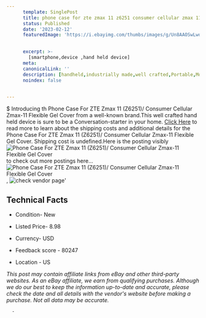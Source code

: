 ```yaml
---
      template: SinglePost
      title: phone case for zte zmax 11 z6251 consumer cellular zmax 11 flexible gel cover
      status: Published
      date: '2023-02-12'
      featuredImage: 'https://i.ebayimg.com/thumbs/images/g/Un8AAOSwLwdihy3J/s-l225.jpg'
       

      excerpt: >-
        [smartphone,device ,hand held device]
      meta:
      canonicalLink: ''
      description: [handheld,industrially made,well crafted,Portable,Mobile,Compact,Convenient,Lightweight,Maneuverable,Man-portable,Miniature,Carriable,Hand-held,Light,Holdable,Transportable,Mobile device,Pocket-sized,On-the-go,Wireless,Cordless,Compact size,Convenient size, smartphone,device ,hand held device]
      noindex: false
      

---
```

$
      Introducing th Phone Case For ZTE Zmax 11 (Z6251)/ Consumer Cellular Zmax-11 Flexible Gel Cover from a well-known brand.This well crafted hand held device is sure to be a Conversation-starter in your home. [Click Here](https://www.ebay.com/itm/384869872437?hash=item599c083335%3Ag%3AUn8AAOSwLwdihy3J&mkevt=1&mkcid=1&mkrid=711-53200-19255-0&campid=%253CePNCampaignId%253E&customid=%253CreferenceId%253E&toolid=10049) to read more to learn about the shipping costs and additional details for the Phone Case For ZTE Zmax 11 (Z6251)/ Consumer Cellular Zmax-11 Flexible Gel Cover. Shipping cost is undefined.Here is the posting visibly ![Phone Case For ZTE Zmax 11 (Z6251)/ Consumer Cellular Zmax-11 Flexible Gel Cover](https://i.ebayimg.com/thumbs/images/g/Un8AAOSwLwdihy3J/s-l225.jpg) to check out more postings here... ![Phone Case For ZTE Zmax 11 (Z6251)/ Consumer Cellular Zmax-11 Flexible Gel Cover](https://i.ebayimg.com/images/g/Un8AAOSwLwdihy3J/s-l1200.jpg), ![check vendor page](https://origin-galleryplus.ebayimg.com/ws/web/384869872437_2_0_1/225x225.jpg,https://origin-galleryplus.ebayimg.com/ws/web/384869872437_3_0_1/225x225.jpg,https://origin-galleryplus.ebayimg.com/ws/web/384869872437_4_0_1/225x225.jpg,https://origin-galleryplus.ebayimg.com/ws/web/384869872437_5_0_1/225x225.jpg,https://origin-galleryplus.ebayimg.com/ws/web/384869872437_6_0_1/225x225.jpg,https://origin-galleryplus.ebayimg.com/ws/web/384869872437_7_0_1/225x225.jpg,https://origin-galleryplus.ebayimg.com/ws/web/384869872437_8_0_1/225x225.jpg,https://origin-galleryplus.ebayimg.com/ws/web/384869872437_9_0_1/225x225.jpg)'

      

 ## Technical Facts 



     
      

 - Condition- New 


      

 - Listed Price- 8.98 


      

 - Currency- USD 


      

 - Feedback score - 80247 


      

 - Location - US 


      
      

 *_This post may contain affiliate links from eBay and other third-party websites. As an eBay affiliate, we earn from qualifying purchases. Although we do our best to keep the information up-to-date and accurate, please check the date and all details with the vendor's website before making a purchase. Not all data may be accurate._*




      -
